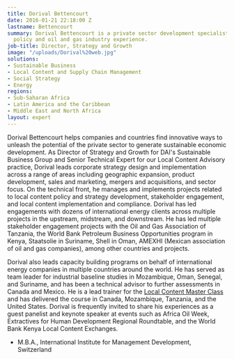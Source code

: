```yaml
---
title: Dorival Bettencourt
date: 2016-01-21 22:18:00 Z
lastname: Bettencourt
summary: Dorival Bettencourt is a private sector development specialist with extensive
  policy and oil and gas industry experience.
job-title: Director, Strategy and Growth
image: "/uploads/Dorival%20web.jpg"
solutions:
- Sustainable Business
- Local Content and Supply Chain Management
- Social Strategy
- Energy
regions:
- Sub-Saharan Africa
- Latin America and the Caribbean
- Middle East and North Africa
layout: expert
---
```


Dorival Bettencourt helps companies and countries find innovative ways to unleash the potential of the private sector to generate sustainable economic development. As Director of Strategy and Growth for DAI's Sustainable Business Group and Senior Technical Expert for our Local Content Advisory practice, Dorival leads corporate strategy design and implementation across a range of areas including geographic expansion, product development, sales and marketing, mergers and acquisitions, and sector focus. On the technical front, he manages and implements projects related to local content policy and strategy development, stakeholder engagement, and local content implementation and compliance. Dorival has led engagements with dozens of international energy clients across multiple projects in the upstream, midstream, and downstream. He has led multiple stakeholder engagement projects with the Oil and Gas Association of Tanzania, the World Bank Petroleum Business Opportunities program in Kenya, Staatsolie in Suriname, Shell in Oman, AMEXHI (Mexican association of oil and gas companies), among other countries and projects. 

Dorival also leads capacity building programs on behalf of international energy companies in multiple countries around the world. He has served as team leader for industrial baseline studies in Mozambique, Oman, Senegal, and Suriname, and has been a technical advisor to further assessments in Canada and Mexico. He is a lead trainer for the [Local Content Master Class](https://www.dai.com/our-work/local-content-master-class) and has delivered the course in Canada, Mozambique, Tanzania, and the United States. Dorival is frequently invited to share his experiences as a guest panelist and keynote speaker at events such as Africa Oil Week, Extractives for Human Development Regional Roundtable, and the World Bank Kenya Local Content Exchanges.

* M.B.A., International Institute for Management Development, Switzerland